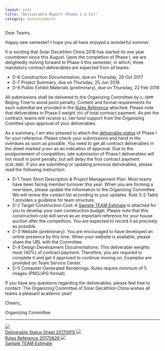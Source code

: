 ```yaml
---
layout: post
title: "Deliverable Report (Phase I & II)"
category: announcements
---
```


Dear Teams,

Happy new semester! I hope you all have enjoyed a wonderful summer.

It is exciting that Solar Decathlon China 2018 has started its one year countdown since this August. Upon the completion of Phase I, we are delightedly moving forward to Phase II this semester, in which, three mandatory contract deliverables are expected from all teams:

- D-6 Construction Documentation, due on Thursday, 26 Oct 2017
- D-7 Project Summary, due on Thursday, 25 Jun 2018
- D-8 Public Exhibit Materials (preliminary), due on Thursday, 22 Feb 2018

All submissions shall be delivered to the Organizing Committee by `5:30PM` Beijing Time to avoid point penalty. Content and format requirements for each submittal are provided in the [Rules Reference](#file) attached. Please note that deliverables in Phase II weight `35%` of total contract payment. As per the contract, teams will receive `$1,500` fund support from the Organizing Comittee upon approval of your deliverables.

As a summary, I am also pleased to attach the [deliverable status](#file) of Phase I for your reference. Please check your submissions and hand in the overdues as soon as possible. You need to get all contract deliverables in the sheet marked `green` as an indication of approval. Due to the postponement of competition, late submission of Phase I deliverables will not result in point penalty, but will delay the first contract payment (`$30,000`). If you are submitting or updating previous deliverables, please read the following instruction: 

- D-1 Team Short Description & Project Management Plan: Most teams have been facing member turnover this year. When you are forming a new team, please update the information to the Organizing Committee. We will renew the contact list according to your updates. Rule 3-2 Table 1 provides a guideline for team structure.
- D-2 Target Construction Cost: A [Sample TEAM Estimate](#file) is attached for you to develop your own construction budget. Please note that this construction cost will serve as an important reference for your house auction after the competition. You are expected to record it as precisely as possible.
- D-3 Website (preliminary): You are encouraged to have developed an online presence by this time. When your website is available, please share the URL with the Committee.
- D-4 Design Development Documentations: This deliverable weights most (40%) of contract payment. Therefore, you are required to complete it and get it approved to continue moving on. Examples are provided on Team Service Center.
- D-5 Computer-Generated Renderings: Rules require minimum of 5 images (PNG/JPG format).

If you have any questions regarding the deliverables, please feel free to contact. The Organizing Committee of Solar Decathlon China wishes all teams a pleasant academic year!

Cheers,

Organizing Committee

---

<a name="file"></a>

<a class="file" href="{{ site.baseurl }}/assets/doc/Deliverable_Status_Sheet_20170915.pdf" target="_blank">
	<img src="{{ site.baseurl }}/assets/img/pdf_64.png"><br>
	Deliverable Status Sheet 20170915
</a> <a class="file" href="{{ site.baseurl }}/assets/doc/Rules_Reference_20170826.pdf" target="_blank">
	<img src="{{ site.baseurl }}/assets/img/pdf_64.png"><br>
	Rules Reference 20170826
</a> <a class="file" href="{{ site.baseurl }}/assets/doc/Sample_TEAM_Estimate.xlsx" target="_blank">
	<img src="{{ site.baseurl }}/assets/img/xlsx_64.png"><br>
	Sample TEAM Estimate
</a>